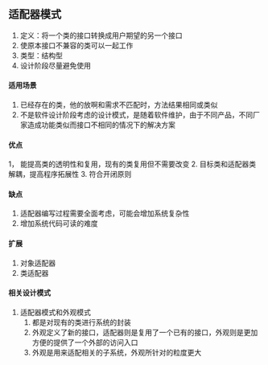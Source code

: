 ## 适配器模式
1. 定义：将一个类的接口转换成用户期望的另一个接口
2. 使原本接口不兼容的类可以一起工作
3. 类型：结构型
4. 设计阶段尽量避免使用

#### 适用场景
1. 已经存在的类，他的放啊和需求不匹配时，方法结果相同或类似
2. 不是软件设计阶段考虑的设计模式，是随着软件维护，由于不同产品，不同厂家造成功能类似而接口不相同的情况下的解决方案

#### 优点
1， 能提高类的透明性和复用，现有的类复用但不需要改变
2. 目标类和适配器类解耦，提高程序拓展性
3. 符合开闭原则

#### 缺点
1. 适配器编写过程需要全面考虑，可能会增加系统复杂性
2. 增加系统代码可读的难度

#### 扩展
1. 对象适配器
2. 类适配器

#### 相关设计模式
1. 适配器模式和外观模式
	1. 都是对现有的类进行系统的封装
	2. 外观定义了新的接口，适配器则是复用了一个已有的接口，外观则是更加方便的提供了一个外部的访问入口
	3. 外观是用来适配相关的子系统，外观所针对的粒度更大 